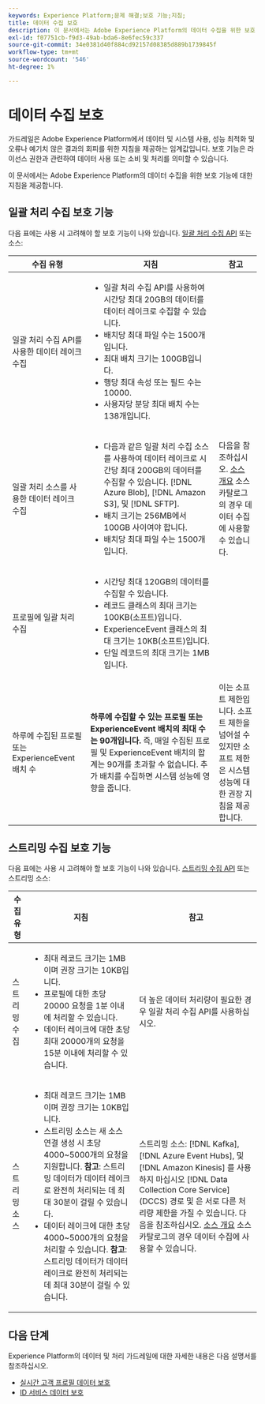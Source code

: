 ```yaml
---
keywords: Experience Platform;문제 해결;보호 기능;지침;
title: 데이터 수집 보호
description: 이 문서에서는 Adobe Experience Platform의 데이터 수집을 위한 보호 기능에 대한 지침을 제공합니다
exl-id: f07751cb-f9d3-49ab-bda6-8e6fec59c337
source-git-commit: 34e0381d40f884cd92157d08385d889b1739845f
workflow-type: tm+mt
source-wordcount: '546'
ht-degree: 1%

---
```


# 데이터 수집 보호

가드레일은 Adobe Experience Platform에서 데이터 및 시스템 사용, 성능 최적화 및 오류나 예기치 않은 결과의 회피를 위한 지침을 제공하는 임계값입니다. 보호 기능은 라이선스 권한과 관련하여 데이터 사용 또는 소비 및 처리를 의미할 수 있습니다.

이 문서에서는 Adobe Experience Platform의 데이터 수집을 위한 보호 기능에 대한 지침을 제공합니다.

## 일괄 처리 수집 보호 기능

다음 표에는 사용 시 고려해야 할 보호 기능이 나와 있습니다. [일괄 처리 수집 API](./batch-ingestion/overview.md) 또는 소스:

| 수집 유형 | 지침 | 참고 |
| --- | --- | --- |
| 일괄 처리 수집 API를 사용한 데이터 레이크 수집 | <ul><li>일괄 처리 수집 API를 사용하여 시간당 최대 20GB의 데이터를 데이터 레이크로 수집할 수 있습니다.</li><li>배치당 최대 파일 수는 1500개입니다.</li><li>최대 배치 크기는 100GB입니다.</li><li>행당 최대 속성 또는 필드 수는 10000.</li><li>사용자당 분당 최대 배치 수는 138개입니다.</li></ul> |
| 일괄 처리 소스를 사용한 데이터 레이크 수집 | <ul><li>다음과 같은 일괄 처리 수집 소스를 사용하여 데이터 레이크로 시간당 최대 200GB의 데이터를 수집할 수 있습니다. [!DNL Azure Blob], [!DNL Amazon S3], 및 [!DNL SFTP].</li><li>배치 크기는 256MB에서 100GB 사이여야 합니다.</li><li>배치당 최대 파일 수는 1500개입니다.</li></ul> | 다음을 참조하십시오. [소스 개요](../sources/home.md) 소스 카탈로그의 경우 데이터 수집에 사용할 수 있습니다. |
| 프로필에 일괄 처리 수집 | <ul><li>시간당 최대 120GB의 데이터를 수집할 수 있습니다.</li><li>레코드 클래스의 최대 크기는 100KB(소프트)입니다.</li><li>ExperienceEvent 클래스의 최대 크기는 10KB(소프트)입니다.</li><li>단일 레코드의 최대 크기는 1MB입니다.</li></ul> |
| 하루에 수집된 프로필 또는 ExperienceEvent 배치 수 | **하루에 수집할 수 있는 프로필 또는 ExperienceEvent 배치의 최대 수는 90개입니다.** 즉, 매일 수집된 프로필 및 ExperienceEvent 배치의 합계는 90개를 초과할 수 없습니다. 추가 배치를 수집하면 시스템 성능에 영향을 줍니다. | 이는 소프트 제한입니다. 소프트 제한을 넘어설 수 있지만 소프트 제한은 시스템 성능에 대한 권장 지침을 제공합니다. |

## 스트리밍 수집 보호 기능

다음 표에는 사용 시 고려해야 할 보호 기능이 나와 있습니다. [스트리밍 수집 API](./streaming-ingestion/overview.md) 또는 스트리밍 소스:

| 수집 유형 | 지침 | 참고 |
| --- | --- | --- |
| 스트리밍 수집 | <ul><li>최대 레코드 크기는 1MB이며 권장 크기는 10KB입니다.</li><li>프로필에 대한 초당 20000 요청을 1분 이내에 처리할 수 있습니다.</li><li>데이터 레이크에 대한 초당 최대 20000개의 요청을 15분 이내에 처리할 수 있습니다.</li></ul> | 더 높은 데이터 처리량이 필요한 경우 일괄 처리 수집 API를 사용하십시오. |
| 스트리밍 소스 | <ul><li>최대 레코드 크기는 1MB이며 권장 크기는 10KB입니다.</li><li>스트리밍 소스는 새 소스 연결 생성 시 초당 4000~5000개의 요청을 지원합니다. **참고**: 스트리밍 데이터가 데이터 레이크로 완전히 처리되는 데 최대 30분이 걸릴 수 있습니다.</li><li>데이터 레이크에 대한 초당 4000~5000개의 요청을 처리할 수 있습니다. **참고**: 스트리밍 데이터가 데이터 레이크로 완전히 처리되는 데 최대 30분이 걸릴 수 있습니다.</li></ul> | 스트리밍 소스: [!DNL Kafka], [!DNL Azure Event Hubs], 및 [!DNL Amazon Kinesis] 를 사용하지 마십시오 [!DNL Data Collection Core Service] (DCCS) 경로 및 은 서로 다른 처리량 제한을 가질 수 있습니다. 다음을 참조하십시오. [소스 개요](../sources/home.md) 소스 카탈로그의 경우 데이터 수집에 사용할 수 있습니다. |

## 다음 단계

Experience Platform의 데이터 및 처리 가드레일에 대한 자세한 내용은 다음 설명서를 참조하십시오.

* [실시간 고객 프로필 데이터 보호](../profile/guardrails.md)
* [ID 서비스 데이터 보호](../identity-service/guardrails.md)
